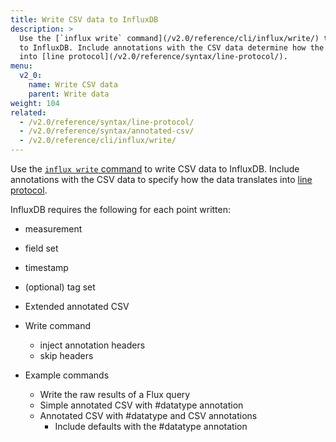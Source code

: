 ```yaml
---
title: Write CSV data to InfluxDB
description: >
  Use the [`influx write` command](/v2.0/reference/cli/influx/write/) to write CSV data
  to InfluxDB. Include annotations with the CSV data determine how the data translates
  into [line protocol](/v2.0/reference/syntax/line-protocol/).
menu:
  v2_0:
    name: Write CSV data
    parent: Write data
weight: 104
related:
  - /v2.0/reference/syntax/line-protocol/
  - /v2.0/reference/syntax/annotated-csv/
  - /v2.0/reference/cli/influx/write/
---
```


Use the [`influx write` command](/v2.0/reference/cli/influx/write/) to write CSV data
to InfluxDB. Include annotations with the CSV data to specify how the data translates
into [line protocol](/v2.0/reference/syntax/line-protocol/).

InfluxDB requires the following for each point written:

- measurement
- field set
- timestamp
- (optional) tag set

- Extended annotated CSV

- Write command
  - inject annotation headers
  - skip headers

- Example commands
  - Write the raw results of a Flux query
  - Simple annotated CSV with #datatype annotation
  - Annotated CSV with #datatype and CSV annotations
    - Include defaults with the #datatype annotation
